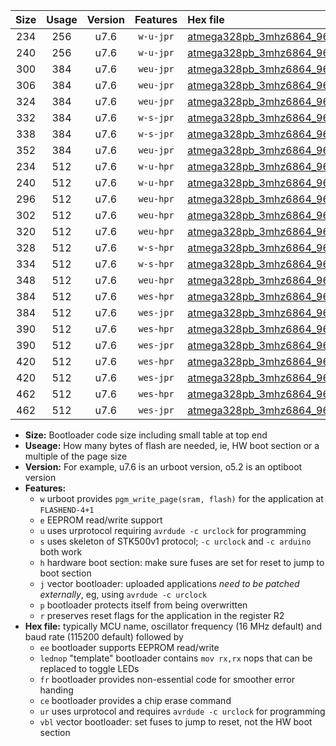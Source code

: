 |Size|Usage|Version|Features|Hex file|
|:-:|:-:|:-:|:-:|:--|
|234|256|u7.6|`w-u-jpr`|[atmega328pb_3mhz6864_9600bps_ur_vbl.hex](https://raw.githubusercontent.com/stefanrueger/urboot/main/atmega328pb_3mhz6864_9600bps_ur_vbl.hex)|
|240|256|u7.6|`w-u-jpr`|[atmega328pb_3mhz6864_9600bps_lednop_ur_vbl.hex](https://raw.githubusercontent.com/stefanrueger/urboot/main/atmega328pb_3mhz6864_9600bps_lednop_ur_vbl.hex)|
|300|384|u7.6|`weu-jpr`|[atmega328pb_3mhz6864_9600bps_ee_ur_vbl.hex](https://raw.githubusercontent.com/stefanrueger/urboot/main/atmega328pb_3mhz6864_9600bps_ee_ur_vbl.hex)|
|306|384|u7.6|`weu-jpr`|[atmega328pb_3mhz6864_9600bps_ee_lednop_ur_vbl.hex](https://raw.githubusercontent.com/stefanrueger/urboot/main/atmega328pb_3mhz6864_9600bps_ee_lednop_ur_vbl.hex)|
|324|384|u7.6|`weu-jpr`|[atmega328pb_3mhz6864_9600bps_ee_lednop_fr_ur_vbl.hex](https://raw.githubusercontent.com/stefanrueger/urboot/main/atmega328pb_3mhz6864_9600bps_ee_lednop_fr_ur_vbl.hex)|
|332|384|u7.6|`w-s-jpr`|[atmega328pb_3mhz6864_9600bps_vbl.hex](https://raw.githubusercontent.com/stefanrueger/urboot/main/atmega328pb_3mhz6864_9600bps_vbl.hex)|
|338|384|u7.6|`w-s-jpr`|[atmega328pb_3mhz6864_9600bps_lednop_vbl.hex](https://raw.githubusercontent.com/stefanrueger/urboot/main/atmega328pb_3mhz6864_9600bps_lednop_vbl.hex)|
|352|384|u7.6|`weu-jpr`|[atmega328pb_3mhz6864_9600bps_ee_lednop_fr_ce_ur_vbl.hex](https://raw.githubusercontent.com/stefanrueger/urboot/main/atmega328pb_3mhz6864_9600bps_ee_lednop_fr_ce_ur_vbl.hex)|
|234|512|u7.6|`w-u-hpr`|[atmega328pb_3mhz6864_9600bps_ur.hex](https://raw.githubusercontent.com/stefanrueger/urboot/main/atmega328pb_3mhz6864_9600bps_ur.hex)|
|240|512|u7.6|`w-u-hpr`|[atmega328pb_3mhz6864_9600bps_lednop_ur.hex](https://raw.githubusercontent.com/stefanrueger/urboot/main/atmega328pb_3mhz6864_9600bps_lednop_ur.hex)|
|296|512|u7.6|`weu-hpr`|[atmega328pb_3mhz6864_9600bps_ee_ur.hex](https://raw.githubusercontent.com/stefanrueger/urboot/main/atmega328pb_3mhz6864_9600bps_ee_ur.hex)|
|302|512|u7.6|`weu-hpr`|[atmega328pb_3mhz6864_9600bps_ee_lednop_ur.hex](https://raw.githubusercontent.com/stefanrueger/urboot/main/atmega328pb_3mhz6864_9600bps_ee_lednop_ur.hex)|
|320|512|u7.6|`weu-hpr`|[atmega328pb_3mhz6864_9600bps_ee_lednop_fr_ur.hex](https://raw.githubusercontent.com/stefanrueger/urboot/main/atmega328pb_3mhz6864_9600bps_ee_lednop_fr_ur.hex)|
|328|512|u7.6|`w-s-hpr`|[atmega328pb_3mhz6864_9600bps.hex](https://raw.githubusercontent.com/stefanrueger/urboot/main/atmega328pb_3mhz6864_9600bps.hex)|
|334|512|u7.6|`w-s-hpr`|[atmega328pb_3mhz6864_9600bps_lednop.hex](https://raw.githubusercontent.com/stefanrueger/urboot/main/atmega328pb_3mhz6864_9600bps_lednop.hex)|
|348|512|u7.6|`weu-hpr`|[atmega328pb_3mhz6864_9600bps_ee_lednop_fr_ce_ur.hex](https://raw.githubusercontent.com/stefanrueger/urboot/main/atmega328pb_3mhz6864_9600bps_ee_lednop_fr_ce_ur.hex)|
|384|512|u7.6|`wes-hpr`|[atmega328pb_3mhz6864_9600bps_ee.hex](https://raw.githubusercontent.com/stefanrueger/urboot/main/atmega328pb_3mhz6864_9600bps_ee.hex)|
|384|512|u7.6|`wes-jpr`|[atmega328pb_3mhz6864_9600bps_ee_vbl.hex](https://raw.githubusercontent.com/stefanrueger/urboot/main/atmega328pb_3mhz6864_9600bps_ee_vbl.hex)|
|390|512|u7.6|`wes-hpr`|[atmega328pb_3mhz6864_9600bps_ee_lednop.hex](https://raw.githubusercontent.com/stefanrueger/urboot/main/atmega328pb_3mhz6864_9600bps_ee_lednop.hex)|
|390|512|u7.6|`wes-jpr`|[atmega328pb_3mhz6864_9600bps_ee_lednop_vbl.hex](https://raw.githubusercontent.com/stefanrueger/urboot/main/atmega328pb_3mhz6864_9600bps_ee_lednop_vbl.hex)|
|420|512|u7.6|`wes-hpr`|[atmega328pb_3mhz6864_9600bps_ee_lednop_fr.hex](https://raw.githubusercontent.com/stefanrueger/urboot/main/atmega328pb_3mhz6864_9600bps_ee_lednop_fr.hex)|
|420|512|u7.6|`wes-jpr`|[atmega328pb_3mhz6864_9600bps_ee_lednop_fr_vbl.hex](https://raw.githubusercontent.com/stefanrueger/urboot/main/atmega328pb_3mhz6864_9600bps_ee_lednop_fr_vbl.hex)|
|462|512|u7.6|`wes-hpr`|[atmega328pb_3mhz6864_9600bps_ee_lednop_fr_ce.hex](https://raw.githubusercontent.com/stefanrueger/urboot/main/atmega328pb_3mhz6864_9600bps_ee_lednop_fr_ce.hex)|
|462|512|u7.6|`wes-jpr`|[atmega328pb_3mhz6864_9600bps_ee_lednop_fr_ce_vbl.hex](https://raw.githubusercontent.com/stefanrueger/urboot/main/atmega328pb_3mhz6864_9600bps_ee_lednop_fr_ce_vbl.hex)|

- **Size:** Bootloader code size including small table at top end
- **Useage:** How many bytes of flash are needed, ie, HW boot section or a multiple of the page size
- **Version:** For example, u7.6 is an urboot version, o5.2 is an optiboot version
- **Features:**
  + `w` urboot provides `pgm_write_page(sram, flash)` for the application at `FLASHEND-4+1`
  + `e` EEPROM read/write support
  + `u` uses urprotocol requiring `avrdude -c urclock` for programming
  + `s` uses skeleton of STK500v1 protocol; `-c urclock` and `-c arduino` both work
  + `h` hardware boot section: make sure fuses are set for reset to jump to boot section
  + `j` vector bootloader: uploaded applications *need to be patched externally*, eg, using `avrdude -c urclock`
  + `p` bootloader protects itself from being overwritten
  + `r` preserves reset flags for the application in the register R2
- **Hex file:** typically MCU name, oscillator frequency (16 MHz default) and baud rate (115200 default) followed by
  + `ee` bootloader supports EEPROM read/write
  + `lednop` "template" bootloader contains `mov rx,rx` nops that can be replaced to toggle LEDs
  + `fr` bootloader provides non-essential code for smoother error handing
  + `ce` bootloader provides a chip erase command
  + `ur` uses urprotocol and requires `avrdude -c urclock` for programming
  + `vbl` vector bootloader: set fuses to jump to reset, not the HW boot section
